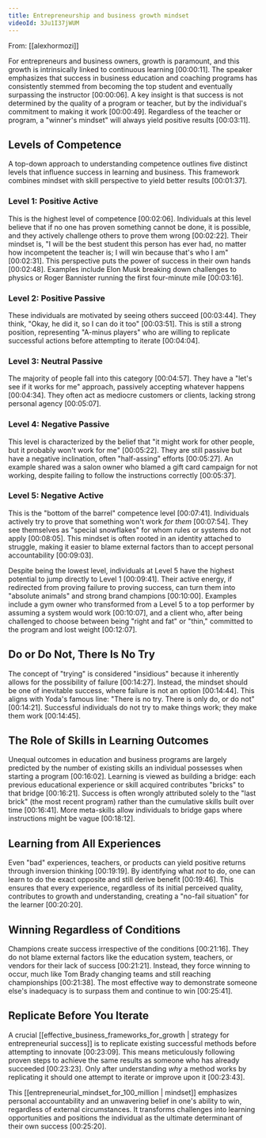 ```yaml
---
title: Entrepreneurship and business growth mindset
videoId: 3Ju1I37jWUM
---
```


From: [[alexhormozi]] <br/> 

For entrepreneurs and business owners, growth is paramount, and this growth is intrinsically linked to continuous learning <a class="yt-timestamp" data-t="00:00:11">[00:00:11]</a>. The speaker emphasizes that success in business education and coaching programs has consistently stemmed from becoming the top student and eventually surpassing the instructor <a class="yt-timestamp" data-t="00:00:06">[00:00:06]</a>. A key insight is that success is not determined by the quality of a program or teacher, but by the individual's commitment to making it work <a class="yt-timestamp" data-t="00:00:49">[00:00:49]</a>. Regardless of the teacher or program, a "winner's mindset" will always yield positive results <a class="yt-timestamp" data-t="00:03:11">[00:03:11]</a>.

## Levels of Competence

A top-down approach to understanding competence outlines five distinct levels that influence success in learning and business. This framework combines mindset with skill perspective to yield better results <a class="yt-timestamp" data-t="00:01:37">[00:01:37]</a>.

### Level 1: Positive Active
This is the highest level of competence <a class="yt-timestamp" data-t="00:02:06">[00:02:06]</a>. Individuals at this level believe that if no one has proven something cannot be done, it is possible, and they actively challenge others to prove them wrong <a class="yt-timestamp" data-t="00:02:22">[00:02:22]</a>. Their mindset is, "I will be the best student this person has ever had, no matter how incompetent the teacher is; I will win because that's who I am" <a class="yt-timestamp" data-t="00:02:31">[00:02:31]</a>. This perspective puts the power of success in their own hands <a class="yt-timestamp" data-t="00:02:48">[00:02:48]</a>. Examples include Elon Musk breaking down challenges to physics or Roger Bannister running the first four-minute mile <a class="yt-timestamp" data-t="00:03:16">[00:03:16]</a>.

### Level 2: Positive Passive
These individuals are motivated by seeing others succeed <a class="yt-timestamp" data-t="00:03:44">[00:03:44]</a>. They think, "Okay, he did it, so I can do it too" <a class="yt-timestamp" data-t="00:03:51">[00:03:51]</a>. This is still a strong position, representing "A-minus players" who are willing to replicate successful actions before attempting to iterate <a class="yt-timestamp" data-t="00:04:04">[00:04:04]</a>.

### Level 3: Neutral Passive
The majority of people fall into this category <a class="yt-timestamp" data-t="00:04:57">[00:04:57]</a>. They have a "let's see if it works for me" approach, passively accepting whatever happens <a class="yt-timestamp" data-t="00:04:34">[00:04:34]</a>. They often act as mediocre customers or clients, lacking strong personal agency <a class="yt-timestamp" data-t="00:05:07">[00:05:07]</a>.

### Level 4: Negative Passive
This level is characterized by the belief that "it might work for other people, but it probably won't work for me" <a class="yt-timestamp" data-t="00:05:22">[00:05:22]</a>. They are still passive but have a negative inclination, often "half-assing" efforts <a class="yt-timestamp" data-t="00:05:27">[00:05:27]</a>. An example shared was a salon owner who blamed a gift card campaign for not working, despite failing to follow the instructions correctly <a class="yt-timestamp" data-t="00:05:37">[00:05:37]</a>.

### Level 5: Negative Active
This is the "bottom of the barrel" competence level <a class="yt-timestamp" data-t="00:07:41">[00:07:41]</a>. Individuals actively try to prove that something won't work *for them* <a class="yt-timestamp" data-t="00:07:54">[00:07:54]</a>. They see themselves as "special snowflakes" for whom rules or systems do not apply <a class="yt-timestamp" data-t="00:08:05">[00:08:05]</a>. This mindset is often rooted in an identity attached to struggle, making it easier to blame external factors than to accept personal accountability <a class="yt-timestamp" data-t="00:09:03">[00:09:03]</a>.

Despite being the lowest level, individuals at Level 5 have the highest potential to jump directly to Level 1 <a class="yt-timestamp" data-t="00:09:41">[00:09:41]</a>. Their active energy, if redirected from proving failure to proving success, can turn them into "absolute animals" and strong brand champions <a class="yt-timestamp" data-t="00:10:00">[00:10:00]</a>. Examples include a gym owner who transformed from a Level 5 to a top performer by assuming a system would work <a class="yt-timestamp" data-t="00:10:07">[00:10:07]</a>, and a client who, after being challenged to choose between being "right and fat" or "thin," committed to the program and lost weight <a class="yt-timestamp" data-t="00:12:07">[00:12:07]</a>.

## Do or Do Not, There Is No Try

The concept of "trying" is considered "insidious" because it inherently allows for the possibility of failure <a class="yt-timestamp" data-t="00:14:27">[00:14:27]</a>. Instead, the mindset should be one of inevitable success, where failure is not an option <a class="yt-timestamp" data-t="00:14:44">[00:14:44]</a>. This aligns with Yoda's famous line: "There is no try. There is only do, or do not" <a class="yt-timestamp" data-t="00:14:21">[00:14:21]</a>. Successful individuals do not try to make things work; they make them work <a class="yt-timestamp" data-t="00:14:45">[00:14:45]</a>.

## The Role of Skills in Learning Outcomes

Unequal outcomes in education and business programs are largely predicted by the number of existing skills an individual possesses when starting a program <a class="yt-timestamp" data-t="00:16:02">[00:16:02]</a>. Learning is viewed as building a bridge: each previous educational experience or skill acquired contributes "bricks" to that bridge <a class="yt-timestamp" data-t="00:16:21">[00:16:21]</a>. Success is often wrongly attributed solely to the "last brick" (the most recent program) rather than the cumulative skills built over time <a class="yt-timestamp" data-t="00:16:41">[00:16:41]</a>. More meta-skills allow individuals to bridge gaps where instructions might be vague <a class="yt-timestamp" data-t="00:18:12">[00:18:12]</a>.

## Learning from All Experiences

Even "bad" experiences, teachers, or products can yield positive returns through inversion thinking <a class="yt-timestamp" data-t="00:19:19">[00:19:19]</a>. By identifying what *not* to do, one can learn to do the exact opposite and still derive benefit <a class="yt-timestamp" data-t="00:19:46">[00:19:46]</a>. This ensures that every experience, regardless of its initial perceived quality, contributes to growth and understanding, creating a "no-fail situation" for the learner <a class="yt-timestamp" data-t="00:20:20">[00:20:20]</a>.

## Winning Regardless of Conditions

Champions create success irrespective of the conditions <a class="yt-timestamp" data-t="00:21:16">[00:21:16]</a>. They do not blame external factors like the education system, teachers, or vendors for their lack of success <a class="yt-timestamp" data-t="00:21:21">[00:21:21]</a>. Instead, they force winning to occur, much like Tom Brady changing teams and still reaching championships <a class="yt-timestamp" data-t="00:21:38">[00:21:38]</a>. The most effective way to demonstrate someone else's inadequacy is to surpass them and continue to win <a class="yt-timestamp" data-t="00:25:41">[00:25:41]</a>.

## Replicate Before You Iterate

A crucial [[effective_business_frameworks_for_growth | strategy for entrepreneurial success]] is to replicate existing successful methods before attempting to innovate <a class="yt-timestamp" data-t="00:23:09">[00:23:09]</a>. This means meticulously following proven steps to achieve the same results as someone who has already succeeded <a class="yt-timestamp" data-t="00:23:23">[00:23:23]</a>. Only after understanding *why* a method works by replicating it should one attempt to iterate or improve upon it <a class="yt-timestamp" data-t="00:23:43">[00:23:43]</a>.

This [[entrepreneurial_mindset_for_100_million | mindset]] emphasizes personal accountability and an unwavering belief in one's ability to win, regardless of external circumstances. It transforms challenges into learning opportunities and positions the individual as the ultimate determinant of their own success <a class="yt-timestamp" data-t="00:25:20">[00:25:20]</a>.